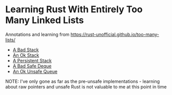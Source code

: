 # Learning Rust With Entirely Too Many Linked Lists

Annotations and learning from https://rust-unofficial.github.io/too-many-lists/

- [A Bad Stack](./docs/02-a-bad-stack.md)
- [An Ok Stack](./docs/03-an-ok-stack.md)
- [A Persistent Stack](./docs/04-a-persistent-stack.md)
- [A Bad Safe Deque](./docs/05-a-bad-safe-deque.md)
- [An Ok Unsafe Queue](./docs/06-an-ok-unsafe-queue.md)

NOTE: I've only gone as far as the pre-unsafe implementations - learning about
raw pointers and unsafe Rust is not valuable to me at this point in time
